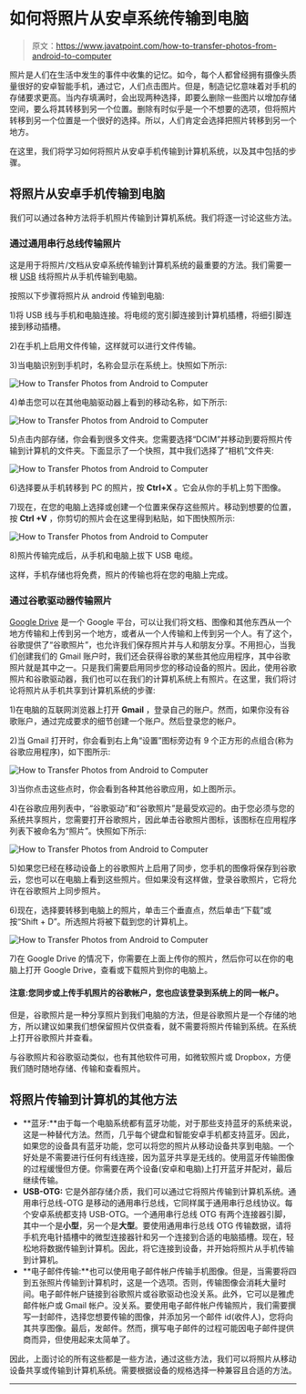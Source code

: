 # 如何将照片从安卓系统传输到电脑

> 原文：<https://www.javatpoint.com/how-to-transfer-photos-from-android-to-computer>

照片是人们在生活中发生的事件中收集的记忆。如今，每个人都曾经拥有摄像头质量很好的安卓智能手机，通过它，人们点击图片。但是，制造记忆意味着对手机的存储要求更高。当内存填满时，会出现两种选择，即要么删除一些图片以增加存储空间，要么将其转移到另一个位置。删除有时似乎是一个不想要的选项，但将照片转移到另一个位置是一个很好的选择。所以，人们肯定会选择把照片转移到另一个地方。

在这里，我们将学习如何将照片从安卓手机传输到计算机系统，以及其中包括的步骤。

## 将照片从安卓手机传输到电脑

我们可以通过各种方法将手机照片传输到计算机系统。我们将逐一讨论这些方法。

### 通过通用串行总线传输照片

这是用于将照片/文档从安卓系统传输到计算机系统的最重要的方法。我们需要一根 [USB](https://www.javatpoint.com/usb-full-form) 线将照片从手机传输到电脑。

按照以下步骤将照片从 android 传输到电脑:

1)将 USB 线与手机和电脑连接。将电缆的宽引脚连接到计算机插槽，将细引脚连接到移动插槽。

2)在手机上启用文件传输，这样就可以进行文件传输。

3)当电脑识别到手机时，名称会显示在系统上。快照如下所示:

![How to Transfer Photos from Android to Computer](img/68f5796d9501709486c750bcd22cb1ed.png)

4)单击您可以在其他电脑驱动器上看到的移动名称，如下所示:

![How to Transfer Photos from Android to Computer](img/f5936596d04bedc11e5164978ad9db5e.png)

5)点击内部存储，你会看到很多文件夹。您需要选择“DCIM”并移动到要将照片传输到计算机的文件夹。下面显示了一个快照，其中我们选择了“相机”文件夹:

![How to Transfer Photos from Android to Computer](img/2071784f6f486f3d63b13a02d878e2fd.png)

6)选择要从手机转移到 PC 的照片，按 **Ctrl+X** 。它会从你的手机上剪下图像。

7)现在，在您的电脑上选择或创建一个位置来保存这些照片。移动到想要的位置，按 **Ctrl +V** ，你剪切的照片会在这里得到粘贴，如下图快照所示:

![How to Transfer Photos from Android to Computer](img/22aa440a1f7253531b913429ef4410b1.png)

8)照片传输完成后，从手机和电脑上拔下 USB 电缆。

这样，手机存储也将免费，照片的传输也将在您的电脑上完成。

### 通过谷歌驱动器传输照片

[Google Drive](https://www.javatpoint.com/gdrive) 是一个 Google 平台，可以让我们将文档、图像和其他东西从一个地方传输和上传到另一个地方，或者从一个人传输和上传到另一个人。有了这个，谷歌提供了“谷歌照片”，也允许我们保存照片并与人和朋友分享。不用担心，当我们创建我们的 Gmail 账户时，我们还会获得谷歌的某些其他应用程序，其中谷歌照片就是其中之一。只是我们需要启用同步您的移动设备的照片。因此，使用谷歌照片和谷歌驱动器，我们也可以在我们的计算机系统上有照片。在这里，我们将讨论将照片从手机共享到计算机系统的步骤:

1)在电脑的互联网浏览器上打开 **Gmail** ，登录自己的账户。然而，如果你没有谷歌账户，通过完成要求的细节创建一个账户。然后登录您的帐户。

2)当 Gmail 打开时，你会看到右上角“设置”图标旁边有 9 个正方形的点组合(称为谷歌应用程序)，如下图所示:

![How to Transfer Photos from Android to Computer](img/a6cce846031278d9b535f0ee52f12f84.png)

3)当你点击这些点时，你会看到各种其他谷歌应用，如上图所示。

4)在谷歌应用列表中，“谷歌驱动”和“谷歌照片”是最受欢迎的。由于您必须与您的系统共享照片，您需要打开谷歌照片，因此单击谷歌照片图标，该图标在应用程序列表下被命名为“照片”。快照如下所示:

![How to Transfer Photos from Android to Computer](img/af8e7d5f3d0758ce4560acc1a80d9ae1.png)

5)如果您已经在移动设备上的谷歌照片上启用了同步，您手机的图像将保存到谷歌云，您也可以在电脑上看到这些照片。但如果没有这样做，登录谷歌照片，它将允许在谷歌照片上同步照片。

6)现在，选择要转移到电脑上的照片，单击三个垂直点，然后单击“下载”或按“Shift + D”。所选照片将被下载到您的计算机上。

![How to Transfer Photos from Android to Computer](img/97b750600c653336403a95bfef0bffff.png)

7)在 Google Drive 的情况下，你需要在上面上传你的照片，然后你可以在你的电脑上打开 Google Drive，查看或下载照片到你的电脑上。

#### 注意:您同步或上传手机照片的谷歌帐户，您也应该登录到系统上的同一帐户。

但是，谷歌照片是一种分享照片到我们电脑的方法，但是谷歌照片是一个存储的地方，所以建议如果我们想保留照片仅供查看，就不需要将照片传输到系统。在系统上打开谷歌照片并查看。

与谷歌照片和谷歌驱动类似，也有其他软件可用，如微软照片或 Dropbox，方便我们随时随地存储、传输和查看照片。

## 将照片传输到计算机的其他方法

*   **蓝牙:**由于每一个电脑系统都有蓝牙功能，对于那些支持蓝牙的系统来说，这是一种替代方法。然而，几乎每个键盘和智能安卓手机都支持蓝牙。因此，如果您的设备具有蓝牙功能，您可以将您的照片从移动设备共享到电脑。一个好处是不需要进行任何有线连接，因为蓝牙共享是无线的。使用蓝牙传输图像的过程缓慢但方便。你需要在两个设备(安卓和电脑)上打开蓝牙并配对，最后继续传输。
*   **USB-OTG:** 它是外部存储介质，我们可以通过它将照片传输到计算机系统。通用串行总线-OTG 是移动的通用串行总线，它同样属于通用串行总线协议。每个安卓系统都支持 USB-OTG。一个通用串行总线 OTG 有两个连接器引脚，其中一个是**小型**，另一个是**大型**。要使用通用串行总线 OTG 传输数据，请将手机充电针插槽中的微型连接器针和另一个连接到合适的电脑插槽。现在，轻松地将数据传输到计算机。因此，将它连接到设备，并开始将照片从手机传输到计算机。
*   **电子邮件传输:**也可以使用电子邮件帐户传输手机图像。但是，当需要将四到五张照片传输到计算机时，这是一个选项。否则，传输图像会消耗大量时间。电子邮件帐户链接到谷歌照片或谷歌驱动也没关系。此外，它可以是雅虎邮件帐户或 Gmail 帐户。没关系。要使用电子邮件帐户传输照片，我们需要撰写一封邮件，选择您想要传输的图像，并添加另一个邮件 id(收件人)，您将向其共享图像。最后，发邮件。然而，撰写电子邮件的过程可能因电子邮件提供商而异，但使用起来太简单了。

因此，上面讨论的所有这些都是一些方法，通过这些方法，我们可以将照片从移动设备共享或传输到计算机系统。需要根据设备的规格选择一种兼容且合适的方法。

* * *